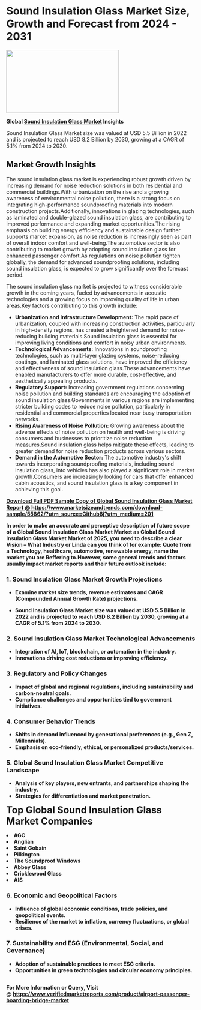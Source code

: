<H1>Sound Insulation Glass Market Size, Growth and Forecast from 2024 - 2031</H1><img class="aligncenter size-medium wp-image-584254" src="https://thirdeyenews.in/wp-content/uploads/2024/09/Global-Market-Research-300x168.jpeg" alt="" width="300" height="168" /><p><strong>Global&nbsp;<a href="https://www.marketsizeandtrends.com/download-sample/55862/?utm_source=Github8j?utm_medium=201">Sound Insulation Glass Market</a> Insights</strong></p><p>Sound Insulation Glass Market size was valued at USD 5.5 Billion in 2022 and is projected to reach USD 8.2 Billion by 2030, growing at a CAGR of 5.1% from 2024 to 2030.</p><p><h2>Market Growth Insights</h2> <p>The sound insulation glass market is experiencing robust growth driven by increasing demand for noise reduction solutions in both residential and commercial buildings.With urbanization on the rise and a growing awareness of environmental noise pollution, there is a strong focus on integrating high-performance soundproofing materials into modern construction projects.Additionally, innovations in glazing technologies, such as laminated and double-glazed sound insulation glass, are contributing to improved performance and expanding market opportunities.The rising emphasis on building energy efficiency and sustainable design further supports market expansion, as noise reduction is increasingly seen as part of overall indoor comfort and well-being.The automotive sector is also contributing to market growth by adopting sound insulation glass for enhanced passenger comfort.As regulations on noise pollution tighten globally, the demand for advanced soundproofing solutions, including sound insulation glass, is expected to grow significantly over the forecast period.</p> <p><strong><a href="#"></a></strong></p> <p>The sound insulation glass market is projected to witness considerable growth in the coming years, fueled by advancements in acoustic technologies and a growing focus on improving quality of life in urban areas.Key factors contributing to this growth include:</p> <ul> <li><strong>Urbanization and Infrastructure Development:</strong> The rapid pace of urbanization, coupled with increasing construction activities, particularly in high-density regions, has created a heightened demand for noise-reducing building materials.Sound insulation glass is essential for improving living conditions and comfort in noisy urban environments.</li> <li><strong>Technological Advancements:</strong> Innovations in soundproofing technologies, such as multi-layer glazing systems, noise-reducing coatings, and laminated glass solutions, have improved the efficiency and effectiveness of sound insulation glass.These advancements have enabled manufacturers to offer more durable, cost-effective, and aesthetically appealing products.</li> <li><strong>Regulatory Support:</strong> Increasing government regulations concerning noise pollution and building standards are encouraging the adoption of sound insulation glass.Governments in various regions are implementing stricter building codes to reduce noise pollution, particularly in residential and commercial properties located near busy transportation networks.</li> <li><strong>Rising Awareness of Noise Pollution:</strong> Growing awareness about the adverse effects of noise pollution on health and well-being is driving consumers and businesses to prioritize noise reduction measures.Sound insulation glass helps mitigate these effects, leading to greater demand for noise reduction products across various sectors.</li> <li><strong>Demand in the Automotive Sector:</strong> The automotive industry's shift towards incorporating soundproofing materials, including sound insulation glass, into vehicles has also played a significant role in market growth.Consumers are increasingly looking for cars that offer enhanced cabin acoustics, and sound insulation glass is a key component in achieving this goal.</li> </ul> <p><strong><a href="#"></p><p><span class=""><strong>Download Full PDF Sample Copy of Global Sound Insulation Glass Market Report</strong> @ <a href="https://www.marketsizeandtrends.com/download-sample/55862/?utm_source=Github8j?utm_medium=201" target="_blank">https://www.marketsizeandtrends.com/download-sample/55862/?utm_source=Github8j?utm_medium=201</a></span></p><p>In order to make an accurate and perceptive description of future scope of a Global&nbsp;Sound Insulation Glass Market Market as Global&nbsp;Sound Insulation Glass Market Market of 2025, you need to describe a clear Vision &ndash; What Industry or Linda can you think of for example: Quote from a Technology, healthcare, automotive, renewable energy, name the market you are Reffering to.However, some general trends and factors usually impact market reports and their future outlook include:</p><h3>1.&nbsp;<strong>Sound Insulation Glass Market Growth Projections</strong></h3><ul><li>Examine market size trends, revenue estimates and CAGR (Compounded Annual Growth Rate) projections.</li><li><p>Sound Insulation Glass Market size was valued at USD 5.5 Billion in 2022 and is projected to reach USD 8.2 Billion by 2030, growing at a CAGR of 5.1% from 2024 to 2030.</p></li></ul><h3>2.&nbsp;<strong>Sound Insulation Glass Market Technological Advancements</strong></h3><ul><li>Integration of AI, IoT, blockchain, or automation in the industry.</li><li>Innovations driving cost reductions or improving efficiency.</li></ul><h3>3.&nbsp;<strong>Regulatory and Policy Changes</strong></h3><ul><li>Impact of global and regional regulations, including sustainability and carbon-neutral goals.</li><li>Compliance challenges and opportunities tied to government initiatives.</li></ul><h3>4.&nbsp;<strong>Consumer Behavior Trends</strong></h3><ul><li>Shifts in demand influenced by generational preferences (e.g., Gen Z, Millennials).</li><li>Emphasis on eco-friendly, ethical, or personalized products/services.</li></ul><h3>5.&nbsp;<strong>Global Sound Insulation Glass Market Competitive Landscape</strong></h3><ul><li>Analysis of key players, new entrants, and partnerships shaping the industry.</li><li>Strategies for differentiation and market penetration.</li></ul><p data-pm-slice="1 1 []"><span style="color: inherit; font-family: inherit; font-size: 25px;">Top Global Sound Insulation Glass Market Companies</span></p><div class="" data-test-id=""><p><li>AGC</li><li> Anglian</li><li> Saint Gobain</li><li> Pilkington</li><li> The Soundproof Windows</li><li> Abbey Glass</li><li> Cricklewood Glass</li><li> AIS</li></p></div><h3>6.&nbsp;<strong>Economic and Geopolitical Factors</strong></h3><ul><li>Influence of global economic conditions, trade policies, and geopolitical events.</li><li>Resilience of the market to inflation, currency fluctuations, or global crises.</li></ul><h3>7.&nbsp;<strong>Sustainability and ESG (Environmental, Social, and Governance)</strong></h3><ul><li>Adoption of sustainable practices to meet ESG criteria.</li><li>Opportunities in green technologies and circular economy principles.</li></ul><h2><strong style="font-size: 14px;">For More Information or Query, Visit @&nbsp;</strong><a style="background-color: #ffffff; font-size: 14px;" href="https://www.marketsizeandtrends.com/report/sound-insulation-glass-market/" target="_blank">https://www.verifiedmarketreports.com/product/airport-passenger-boarding-bridge-market</a></h2>